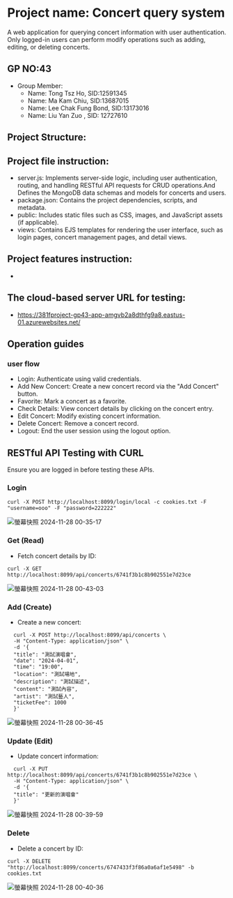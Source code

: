 # Project name: Concert query system
A web application for querying concert information with user authentication. Only logged-in users can perform modify operations such as adding, editing, or deleting concerts.
## GP NO:43
- Group Member:
  - Name: Tong Tsz Ho, SID:12591345
  - Name: Ma Kam Chiu, SID:13687015
  - Name: Lee Chak Fung Bond, SID:13173016
  - Name: Liu Yan Zuo , SID: 12727610
## Project Structure:

## Project file instruction:
- server.js:
  Implements server-side logic, including user authentication, routing, and handling RESTful API requests for CRUD operations.And Defines the MongoDB data schemas and models for concerts and users.
- package.json:
  Contains the project dependencies, scripts, and metadata.
- public:
  Includes static files such as CSS, images, and JavaScript assets (if applicable).
- views:
  Contains EJS templates for rendering the user interface, such as login pages, concert management pages, and detail views.
## Project features instruction:
- 
## The cloud-based server URL for testing:
- https://381fproject-gp43-app-amgvb2a8dthfg9a8.eastus-01.azurewebsites.net/
## Operation guides
### user flow
-  Login: Authenticate using valid credentials.
-  Add New Concert: Create a new concert record via the "Add Concert" button.
-  Favorite: Mark a concert as a favorite.
-  Check Details: View concert details by clicking on the concert entry.
-  Edit Concert: Modify existing concert information.
-  Delete Concert: Remove a concert record.
-  Logout: End the user session using the logout option.
## RESTful API Testing with CURL
Ensure you are logged in before testing these APIs.
### Login

```curl -X POST http://localhost:8099/login/local -c cookies.txt -F "username=ooo" -F "password=222222"```

![螢幕快照 2024-11-28 00-35-17](https://github.com/user-attachments/assets/7d6bb8cc-1707-4bfc-bcae-1b0c386c7bbf)

### Get (Read)

- Fetch concert details by ID:

```curl -X GET http://localhost:8099/api/concerts/6741f3b1c8b902551e7d23ce```

![螢幕快照 2024-11-28 00-43-03](https://github.com/user-attachments/assets/cb308619-6287-4f82-be2e-d60c478f6f8a)

### Add (Create)

- Create a new concert:
  
```
  curl -X POST http://localhost:8099/api/concerts \
  -H "Content-Type: application/json" \
  -d '{
  "title": "測試演唱會",
  "date": "2024-04-01",
  "time": "19:00",
  "location": "測試場地",
  "description": "測試描述",
  "content": "測試內容",
  "artist": "測試藝人",
  "ticketFee": 1000
  }'
```

![螢幕快照 2024-11-28 00-36-45](https://github.com/user-attachments/assets/f8dfd00f-7b96-4854-8e48-4dbe40b280a6)

### Update (Edit)

- Update concert information:

```
  curl -X PUT http://localhost:8099/api/concerts/6741f3b1c8b902551e7d23ce \
  -H "Content-Type: application/json" \
  -d '{
  "title": "更新的演唱會"
  }'
```

![螢幕快照 2024-11-28 00-39-59](https://github.com/user-attachments/assets/2db29451-cdfb-4be6-aac2-e4a9e7658578)

### Delete

- Delete a concert by ID:

```curl -X DELETE "http://localhost:8099/concerts/6747433f3f86a0a6af1e5498" -b cookies.txt```

![螢幕快照 2024-11-28 00-40-36](https://github.com/user-attachments/assets/02419d2a-f7b3-4a5e-9ca8-77486eeff155)

